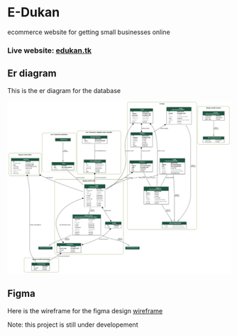 # E-Dukan
ecommerce website for getting small businesses online 

### Live website: [edukan.tk](https://edukan.tk/)
## Er diagram 

This is the er diagram for the database 

![er diag](https://github.com/shubh67678/edukan/blob/main/rest_backend/erd.png)

## Figma 

Here is the wireframe for the figma design [wireframe](https://www.figma.com/file/ehzlUWZNQuqkMzOIKR3XzL/wireframe-ecommerce-website?node-id=137%3A59105)

Note: this project is still under developement

